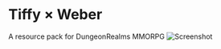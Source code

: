 # Tiffy × Weber
A resource pack for DungeonRealms MMORPG
![Screenshot](https://github.com/bpweber/tiffy__x__weber/blob/master/2020-02-15_21.53.13.png)
